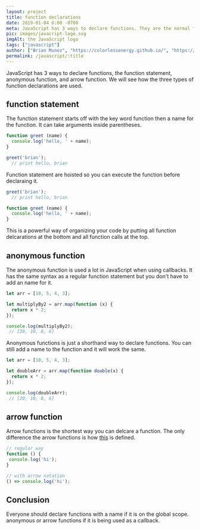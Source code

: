 ```yaml
---
layout: project
title: function declarations
date: 2019-01-04 6:00 -0700
meta: JavaScript has 3 ways to declare functions. They are the normal function declaration, anonymous function, and arrow function.
pic: images/javacript-logo.svg
imgAlt: the JavaScript logo
tags: ["javascript"]
author: ["Brian Munoz", "https://colorlessenergy.github.io/", "https://github.com/colorlessenergy"]
permalink: /javascript/:title
---
```



JavaScript has 3 ways to declare functions, the function statement, anonymous function, and arrow function. We will see how the three types of function declarations are used.


## function statement

The function statement starts off with the key word <span class="highlight__code">function</span> then a name for the function. It can take arguments inside parentheses.

```javascript
function greet (name) {
  console.log('hello, ' + name);
}

greet('brian');
  // print hello, brian
```

Function statement are hoisted so you can execute the function before declaraing it.

```javascript
greet('brian');
  // print hello, brian

function greet (name) {
  console.log('hello, ' + name);
}
```

This is a powerful way of organizing your code by putting all function delcarations at the bottom and all function calls at the top.

## anonymous function

The anonymous function is used a lot in JavaScript when using callbacks. It has the same syntax as a regular function statement but you don't have to add an name for it.

```javascript
let arr = [10, 5, 4, 3];

let multiplyBy2 = arr.map(function (x) {
  return x * 2;
});

console.log(multiplyBy2);
 // [20, 10, 8, 6]
```

Anonymous functions is just a shorthand way to declare functions. You can still add a name to the function and it will work the same.

```javascript
let arr = [10, 5, 4, 3];

let doubleArr = arr.map(function double(x) {
  return x * 2;
});

console.log(doubleArr);
 // [20, 10, 8, 6]
```

## arrow function

Arrow functions is the shortest way you can delcare a function. The only difference the arrow functions is how <a href='/javascript/this-in-javascript' class="highlight__code">this</a> is defined.

```javascript
// regular way
function () {
 console.log('hi');
}

// with arrow notation
() => console.log('hi');
```

## Conclusion

Everyone should declare <span class="highlight__code">functions</span> with a name if it is on the global scope. anonymous or arrow functions if it is being used as a callback.